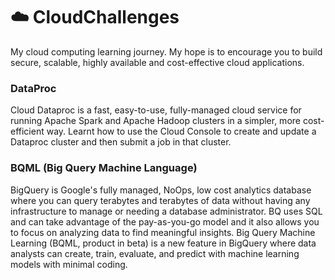 # ☁️ CloudChallenges 
My cloud computing learning journey. My hope is to encourage you to build secure, scalable, highly available and cost-effective cloud applications. 

### DataProc
Cloud Dataproc is a fast, easy-to-use, fully-managed cloud service for running Apache Spark and Apache Hadoop clusters in a simpler, more cost-efficient way. 
Learnt how to use the Cloud Console to create and update a Dataproc cluster and then submit a job in that cluster.

### BQML (Big Query Machine Language)
BigQuery is Google's fully managed, NoOps, low cost analytics database where you can query terabytes and terabytes of data without having any infrastructure to manage or needing a database administrator. BQ uses SQL and can take advantage of the pay-as-you-go model and it also allows you to focus on analyzing data to find meaningful insights.
Big Query Machine Learning (BQML, product in beta) is a new feature in BigQuery where data analysts can create, train, evaluate, and predict with machine learning models with minimal coding.

